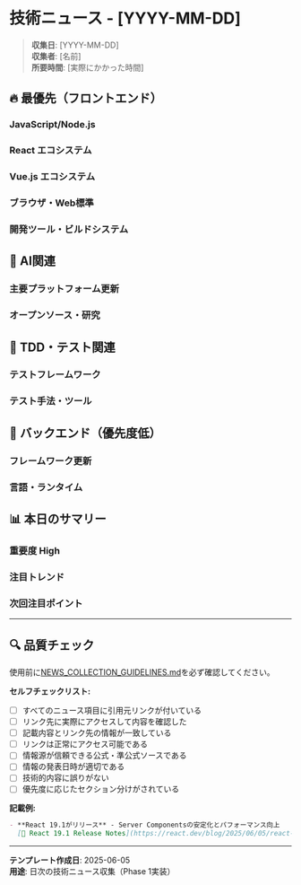 # 技術ニュース - [YYYY-MM-DD]

> **収集日**: [YYYY-MM-DD]  
> **収集者**: [名前]  
> **所要時間**: [実際にかかった時間]

## 🔥 最優先（フロントエンド）

### JavaScript/Node.js
<!-- 最新のJavaScript/Node.js関連ニュースを記載 -->

### React エコシステム
<!-- React、Next.js、関連ライブラリのニュースを記載 -->

### Vue.js エコシステム
<!-- Vue.js、Nuxt.js、関連ライブラリのニュースを記載 -->

### ブラウザ・Web標準
<!-- ブラウザ更新、Web標準の変更を記載 -->

### 開発ツール・ビルドシステム
<!-- TypeScript、Vite、Webpack等のニュースを記載 -->

## 🤖 AI関連

### 主要プラットフォーム更新
<!-- OpenAI、Google AI、Microsoft AI等のニュースを記載 -->

### オープンソース・研究
<!-- Hugging Face、新しい研究論文、オープンソースツールを記載 -->

## 🧪 TDD・テスト関連

### テストフレームワーク
<!-- Jest、Vitest、Playwright等のニュースを記載 -->

### テスト手法・ツール
<!-- Testing Library、Cypress等のニュースを記載 -->

## 🔧 バックエンド（優先度低）

### フレームワーク更新
<!-- Express.js、NestJS等のニュースを記載 -->

### 言語・ランタイム
<!-- Go、Rust等のニュースを記載 -->

## 📊 本日のサマリー

### 重要度 High
<!-- 今日収集した中で最も重要なニュース3-5件を簡潔にまとめ -->

### 注目トレンド
<!-- 今日気づいた技術トレンドや変化を記載 -->

### 次回注目ポイント
<!-- 明日以降チェックすべき項目やフォローアップが必要な情報 -->

---

## 🔍 品質チェック

使用前に[NEWS_COLLECTION_GUIDELINES.md](./NEWS_COLLECTION_GUIDELINES.md)を必ず確認してください。

**セルフチェックリスト:**
- [ ] すべてのニュース項目に引用元リンクが付いている
- [ ] リンク先に実際にアクセスして内容を確認した
- [ ] 記載内容とリンク先の情報が一致している
- [ ] リンクは正常にアクセス可能である
- [ ] 情報源が信頼できる公式・準公式ソースである
- [ ] 情報の発表日時が適切である
- [ ] 技術的内容に誤りがない
- [ ] 優先度に応じたセクション分けがされている

**記載例:**
```markdown
- **React 19.1がリリース** - Server Componentsの安定化とパフォーマンス向上  
  [📖 React 19.1 Release Notes](https://react.dev/blog/2025/06/05/react-19-1)
```

---
**テンプレート作成日**: 2025-06-05  
**用途**: 日次の技術ニュース収集（Phase 1実装）